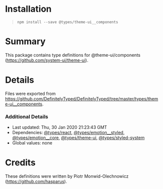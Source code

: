 # Installation
> `npm install --save @types/theme-ui__components`

# Summary
This package contains type definitions for @theme-ui/components (https://github.com/system-ui/theme-ui).

# Details
Files were exported from https://github.com/DefinitelyTyped/DefinitelyTyped/tree/master/types/theme-ui__components.

### Additional Details
 * Last updated: Thu, 30 Jan 2020 21:23:43 GMT
 * Dependencies: [@types/react](https://npmjs.com/package/@types/react), [@types/emotion__styled](https://npmjs.com/package/@types/emotion__styled), [@types/emotion__core](https://npmjs.com/package/@types/emotion__core), [@types/theme-ui](https://npmjs.com/package/@types/theme-ui), [@types/styled-system](https://npmjs.com/package/@types/styled-system)
 * Global values: none

# Credits
These definitions were written by Piotr Monwid-Olechnowicz (https://github.com/hasparus).
